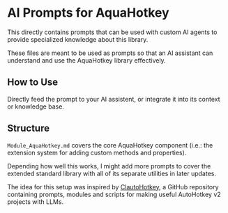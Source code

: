 # AI Prompts for AquaHotkey

This directly contains prompts that can be used with custom AI agents to provide
specialized knowledge about this library.

These files are meant to be used as prompts so that an AI assistant can
understand and use the AquaHotkey library effectively.

## How to Use

Directly feed the prompt to your AI assistent, or integrate it into its
context or knowledge base.

## Structure

`Module_AquaHotkey.md` covers the core AquaHotkey component (i.e.: the extension
system for adding custom methods and properties).

Depending how well this works, I might add more prompts to cover the extended
standard library with all of its separate utilities in later updates.

The idea for this setup was inspired by [ClautoHotkey](https://github.com/TrueCrimeAudit/ClautoHotkey),
a GitHub repository containing prompts, modules and scripts for making useful
AutoHotkey v2 projects with LLMs.
